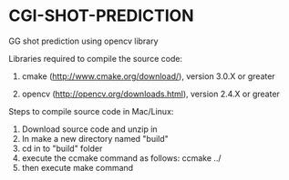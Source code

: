 # CGI-SHOT-PREDICTION
GG shot prediction using opencv library

Libraries required to compile the source code:

1) cmake (http://www.cmake.org/download/), version 3.0.X or greater

2) opencv (http://opencv.org/downloads.html), version 2.4.X or greater


Steps to compile source code in Mac/Linux:

1) Download source code and unzip in <destination folder>
2) In <destintation folder> make a new directory named "build"
3) cd in to "build" folder 
4) execute the ccmake command as follows: ccmake ../
5) then execute make command

